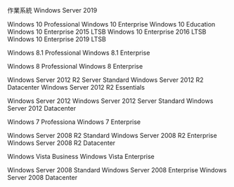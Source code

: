 作業系統
Windows Server 2019


Windows 10 Professional 
Windows 10 Enterprise 
Windows 10 Education 
Windows 10 Enterprise 2015 LTSB 
Windows 10 Enterprise 2016 LTSB
Windows 10 Enterprise 2019 LTSB

Windows 8.1 Professional
Windows 8.1 Enterprise

Windows 8 Professional
Windows 8 Enterprise

Windows Server 2012 R2 Server Standard
Windows Server 2012 R2 Datacenter
Windows Server 2012 R2 Essentials

Windows Server 2012
Windows Server 2012 Server Standard
Windows Server 2012 Datacenter

Windows 7 Professiona
Windows 7 Enterprise


Windows Server 2008 R2 Standard
Windows Server 2008 R2 Enterprise
Windows Server 2008 R2 Datacenter


Windows Vista Business 
Windows Vista Enterprise

Windows Server 2008 Standard
Windows Server 2008 Enterprise
Windows Server 2008 Datacenter

